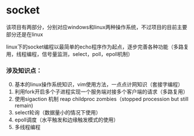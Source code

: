 # socket
该项目有两部分，分别对应windows和linux两种操作系统，不过项目的目前主要部分还是在linux

linux下的socket编程以最简单的echo程序作为起点，逐步完善各种功能（多路复用，线程编程，信号量监测，select，poll，epoll机制）
### 涉及知识点：
0. 基本的linux操作系统知识，vim使用方法，一点点计网知识（套接字编程）
1. 利用fork开启多个子进程实现一个服务端对接多个客户端的请求（多路复用）
2. 使用sigaction 机制 reap childproc zombies（stopped procession but still remain)
3. select轮询（数据量小的情况下使用）
4. epoll调度（水平触发和边缘触发模式的使用）
5. 多线程编程
